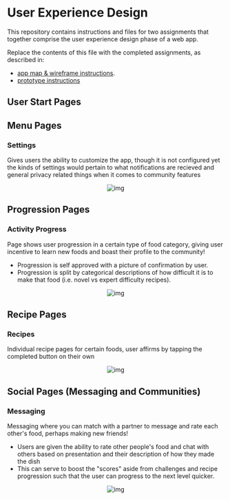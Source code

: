 # User Experience Design

This repository contains instructions and files for two assignments that together comprise the user experience design phase of a web app.

Replace the contents of this file with the completed assignments, as described in:

- [app map & wireframe instructions](instructions-0a-app-map-wireframes.md).
- [prototype instructions](instructions-0b-prototyping.md)

## User Start Pages


## Menu Pages
### Settings
Gives users the ability to customize the app, though it is not configured yet the kinds of settings would pertain to what notifications are recieved and general privacy related things when it comes to community features
<p align="center">
  <img src="https://github.com/user-attachments/assets/72e8bca5-0e16-4eb7-a3bd-68efa8b613c6" alt="img"/>
</p>

## Progression Pages

### Activity Progress

Page shows user progression in a certain type of food category, giving user incentive to learn new foods and boast their profile to the community!
 - Progression is self approved with a picture of confirmation by user.
 - Progression is split by categorical descriptions of how difficult it is to make that food (i.e. novel vs expert difficulty recipes).
<p align="center">
  <img src="https://github.com/user-attachments/assets/21c72c45-6448-46db-89d9-381899a94ee4" alt="img"/>
</p>

## Recipe Pages

### Recipes

Individual recipe pages for certain foods, user affirms by tapping the completed button on their own

<p align="center">
  <img src="https://github.com/user-attachments/assets/91080a4d-07f2-4892-aeb9-567fa4e36811" alt="img"/>
</p>

## Social Pages (Messaging and Communities)

### Messaging
Messaging where you can match with a partner to message and rate each other's food, perhaps making new friends!
 - Users are given the ability to rate other people's food and chat with others based on presentation and their description of how they made the dish
 - This can serve to boost the "scores" aside from challenges and recipe progression such that the user can progress to the next level quicker.

<p align="center">
  <img src="https://github.com/user-attachments/assets/8c3797a1-82af-42ed-8cdd-96d23b55dee6" alt="img"/>
</p>



